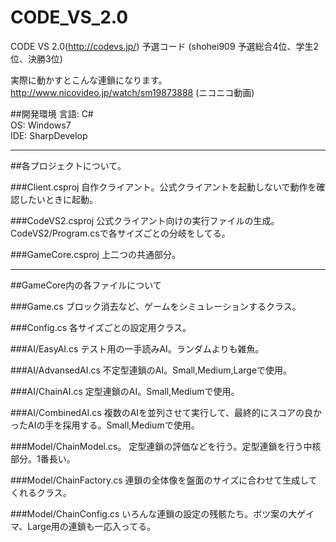 CODE_VS_2.0
===========

CODE VS 2.0(http://codevs.jp/)
予選コード (shohei909 予選総合4位、学生2位、決勝3位)

実際に動かすとこんな連鎖になります。
http://www.nicovideo.jp/watch/sm19873888 (ニコニコ動画)

##開発環境
言語:   C#  
OS:     Windows7  
IDE:    SharpDevelop  

-------------

##各プロジェクトについて。

###Client.csproj
自作クライアント。公式クライアントを起動しないで動作を確認したいときに起動。

###CodeVS2.csproj
公式クライアント向けの実行ファイルの生成。
CodeVS2/Program.csで各サイズごとの分岐をしてる。

###GameCore.csproj
上二つの共通部分。

-------------

##GameCore内の各ファイルについて

###Game.cs
ブロック消去など、ゲームをシミュレーションするクラス。

###Config.cs
各サイズごとの設定用クラス。



###AI/EasyAI.cs
テスト用の一手読みAI。ランダムよりも雑魚。

###AI/AdvansedAI.cs
不定型連鎖のAI。Small,Medium,Largeで使用。

###AI/ChainAI.cs
定型連鎖のAI。Small,Mediumで使用。

###AI/CombinedAI.cs
複数のAIを並列させて実行して、最終的にスコアの良かったAIの手を採用する。Small,Mediumで使用。



###Model/ChainModel.cs。
定型連鎖の評価などを行う。定型連鎖を行う中核部分。1番長い。

###Model/ChainFactory.cs
連鎖の全体像を盤面のサイズに合わせて生成してくれるクラス。

###Model/ChainConfig.cs
いろんな連鎖の設定の残骸たち。ボツ案の大ゲイマ、Large用の連鎖も一応入ってる。
